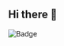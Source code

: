 ## Hi there 👋

<!--
**gw-nam/gw-nam** is a ✨ _special_ ✨ repository because its `README.md` (this file) appears on your GitHub profile.

Here are some ideas to get you started:

- 🔭 I’m currently working on ...
- 🌱 I’m currently learning ...
- 👯 I’m looking to collaborate on ...
- 🤔 I’m looking for help with ...
- 💬 Ask me about ...
- 📫 How to reach me: ...
- 😄 Pronouns: ...
- ⚡ Fun fact: ...
-->
![Badge](https://hitscounter.dev/api/hit?url=https%3A%2F%2Fgithub.com%2Fgw-nam&label=HIT&icon=github&color=%23198754)
